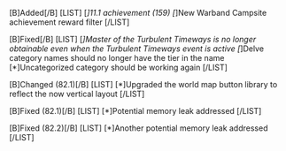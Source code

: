 [B]Added[/B]
[LIST]
[*]11.1 achievement (159)
[*]New Warband Campsite achievement reward filter
[/LIST]

[B]Fixed[/B]
[LIST]
[*]Master of the Turbulent Timeways is no longer obtainable even when the Turbulent Timeways event is active
[*]Delve category names should no longer have the tier in the name
[*]Uncategorized category should be working again
[/LIST]

[B]Changed (82.1)[/B]
[LIST]
[*]Upgraded the world map button library to reflect the now vertical layout
[/LIST]

[B]Fixed (82.1)[/B]
[LIST]
[*]Potential memory leak addressed
[/LIST]

[B]Fixed (82.2)[/B]
[LIST]
[*]Another potential memory leak addressed
[/LIST]